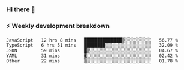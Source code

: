### Hi there 👋

### ⚡ Weekly development breakdown
<!--START_SECTION:waka-->
```text
JavaScript   12 hrs 8 mins   ██████████████▒░░░░░░░░░░   56.77 % 
TypeScript   6 hrs 51 mins   ████████░░░░░░░░░░░░░░░░░   32.09 % 
JSON         59 mins         █▒░░░░░░░░░░░░░░░░░░░░░░░   04.67 % 
YAML         31 mins         ▓░░░░░░░░░░░░░░░░░░░░░░░░   02.42 % 
Other        22 mins         ▒░░░░░░░░░░░░░░░░░░░░░░░░   01.78 % 
```
<!--END_SECTION:waka-->
<!--
**MarceloWis/MarceloWis** is a ✨ _special_ ✨ repository because its `README.md` (this file) appears on your GitHub profile.

Here are some ideas to get you started:

- 🔭 I’m currently working on ...
- 🌱 I’m currently learning ...
- 👯 I’m looking to collaborate on ...
- 🤔 I’m looking for help with ...
- 💬 Ask me about ...
- 📫 How to reach me: ...
- 😄 Pronouns: ...
- ⚡ Fun fact: ...
-->
